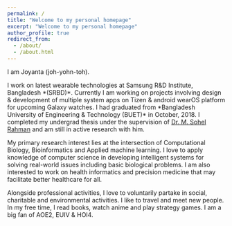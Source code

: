 ```yaml
---
permalink: /
title: "Welcome to my personal homepage"
excerpt: "Welcome to my personal homepage"
author_profile: true
redirect_from: 
  - /about/
  - /about.html
---
```


I am Joyanta (joh-yohn-toh). <be>
 <p>
I work on latest wearable technologies at Samsung R&D Institute, Bangladesh *(SRBD)*. Currently I am working on projects involving design & development of multiple system apps on Tizen & android wearOS platform for upcoming Galaxy watches.  <be>
I had graduated from *Bangladesh University of Engineering & Technology (BUET)* in October, 2018. I completed my undergrad thesis under the
 supervision of <a href="http://msrahman.buet.ac.bd/">Dr. M. Sohel Rahman</a> and am still in active research with him.  <be> </p>
  <p>
My primary research interest lies at the intersection of Computational Biology, Bioinformatics and Applied machine learning.  <be> 
 I love to apply knowledge of computer science in developing intelligent systems for solving real-world issues including basic biological problems. I am also interested
 to work on health informatics and precision medicine that may facilitate better healthcare for all. <be> </p>

 <p>
Alongside professional activities, I love to voluntarily partake in social, charitable and environmental activities. I like to travel and meet new people. In my free time,
I read books, watch anime and play strategy games. I am a big fan of AOE2, EUIV & HOI4. </p>
